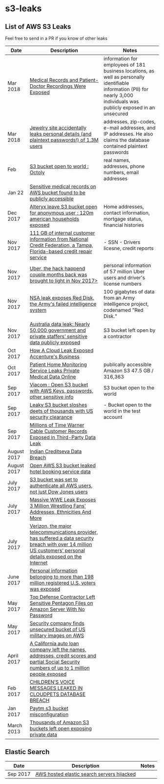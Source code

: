 # s3-leaks

## List of AWS S3 Leaks

Feel free to send in a PR if you know of other leaks 

|Date           | Description                         |Notes  |
| ------------- | --------------------------------------------------------------|------------- |
| Mar 2018|<a href="https://www.upguard.com/breaches/how-medical-records-and-patient-doctor-recordings-were-exposed">Medical Records and Patient-Doctor Recordings Were Exposed</a>|information for employees of 181 business locations, as well as personally identifiable information (PII) for nearly 3,000 individuals was publicly exposed in an unsecured||
| Mar 2018|<a href="https://thenextweb.com/security/2018/03/14/jewelry-site-accidentally-leaks-personal-details-plaintext-passwords-1-3m-users/">Jewelry site accidentally leaks personal details (and plaintext passwords!) of 1.3M users</a>|addresses, zip-codes, e-mail addresses, and IP addresses. He also claims the database contained plaintext passwords||
| Feb | <a href="https://www.upguard.com/breaches/cloud-leak-octoly">S3 bucket open to world : Octoly</a>|real names, addresses, phone numbers, email addresses|
| Jan 22 | <a href="https://www.scmagazineuk.com/sensitive-medical-records-on-aws-bucket-found-to-be-publicly-accessible/article/738421/"> Sensitive medical records on AWS bucket found to be publicly accessible</a> ||
| Dec 2017 | <a href="http://www.zdnet.com/article/alteryx-s3-leak-leaves-120m-american-households-exposed/">Alteryx leave S3 bucket open for anonymous user : 120m american households exposed|Home addresses, contact information, mortgage status, financial histories|
| Nov 2017|<a href="https://www.upguard.com/breaches/credit-crunch-national-credit-federation">111 GB of internal customer information from National Credit Federation, a Tampa, Florida-based credit repair service</a>|- SSN - Drivers licesne, credit reports |
| Nov 2017|<a href="https://blog.zwillgen.com/2017/09/05/s3-buckets-not-simple/"> Uber, the hack happend couple months back was brought to light in Nov 2017>|personal information of 57 million Uber users and driver's license numbers |
|Nov 2017 | <a href="http://www.zdnet.com/article/nsa-leak-inscom-exposes-red-disk-intelligence-system/">NSA leak exposes Red Disk, the Army's failed intelligence system|100 gigabytes of data from an Army intelligence project, codenamed "Red Disk."|
  | Nov 2017 | <a href="http://deathrattlesports.com/australia-data-leak-nearly-50000-government-and-private-staffers-sensitive-data-publicly-exposed/141646"> Australia data leak: Nearly 50,000 government and private staffers’ sensitive data publicly exposed</a>|S3 bucket left open by a contractor|
| Oct 2017 | <a href="http://www.zdnet.com/article/accenture-left-a-huge-trove-of-client-passwords-on-exposed-servers/"> How A Cloud Leak Exposed Accenture's Business</a>||
| Oct 2017 | <a href="https://mackeepersecurity.com/post/patient-home-monitoring-service-leaks-private-medical-data-online">Patient Home Monitoring Service Leaks Private Medical Data Online</a>| publically accessible Amazon S3 47.5 GB / 316,363 |
|Sep 2017 | <a href="https://www.theregister.co.uk/2017/09/19/viacom_exposure_in_aws3_bucket_blunder/"> Viacom : Open S3 bucket with AWS Keys, passwords, other sensitive info </a>|S3 bucket open to the world|
| Sep 2017      | <a href="https://www.theregister.co.uk/2017/09/04/us_security_clearance_aws_breach/">Leaky S3 bucket sloshes deets of thousands with US security clearance</a>| - Bucket open to the world in the test account|
|Sep 2017       | <a href="http://gizmodo.com/millions-of-time-warner-customer-records-exposed-in-thi-1798701579">Millions of Time Warner Cable Customer Records Exposed in Third-Party Data Leak </a> ||
|August 2017    | <a href="http://www.informationsecuritybuzz.com/expert-comments/indian-creditseva-data-breach/"> Indian Creditseva Data Breach</a> ||
|August 2017    | <a href="https://www.theregister.co.uk/2017/08/22/open_aws_s3_bucket_leaked_hotel_booking_service_data_says_kromtech/"> Open AWS S3 bucket leaked hotel booking service data</a> | |
| July 2017     | <a href="https://www.theregister.co.uk/2017/07/18/dow_jones_index_of_customers_not_prices_leaks_from_aws_repo/"> S3 bucket was set to authenticate all AWS users, not just Dow Jones users</a>||
|July 2017      | <a href="https://www.forbes.com/sites/thomasbrewster/2017/07/06/massive-wwe-leak-exposes-3-million-wrestling-fans-addresses-ethnicities-and-more/#5a0bf96275dd">Massive WWE Leak Exposes 3 Million Wrestling Fans' Addresses, Ethnicities And More</a>
| July 2017     | <a  href="https://thehackernews.com/2017/07/over-14-million-verizon-customers-data.html">Verizon, the major telecommunications provider, has suffered a data security breach with over 14 million US customers' personal details exposed on the Internet</a> | |
|June 2017      | <a href="http://windowsitpro.com/security/faulty-aws-s3-configuration-exposes-personal-data-198m-us-voters">Personal information belonging to more than 198 million registered U.S. voters was exposed </a>
|May 2017      | <a href="http://gizmodo.com/top-defense-contractor-left-sensitive-pentagon-files-on-1795669632">Top Defense Contractor Left Sensitive Pentagon Files on Amazon Server With No Password  </a>||
|May 2017       |<a href="https://www.theregister.co.uk/2017/06/01/us_national_geospatial_intelligence_agency_leak/"> Security company finds unsecured bucket of US military images on AWS</a> ||
| April 2017    | <a href="https://threatpost.com/auto-lender-exposes-loan-data-for-up-to-1-million-applicants/125216/">A California auto loan company left the names, addresses, credit scores and partial Social Security numbers of up to 1 million people exposed </a>         | |
| Feb 2017 | <a href="https://threatpost.com/childrens-voice-messages-leaked-in-cloudpets-database-breach/123956/"> CHILDREN’S VOICE MESSAGES LEAKED IN CLOUDPETS DATABASE BREACH </a> ||
| Jan 2017 | <a href="https://tutorgeeks.blogspot.com/2017/04/aws-s3-bucket-misconfiguration.html"> Paytm s3 bucket misconfiguration </a> ||
| March 2013    | <a href="https://www.helpnetsecurity.com/2013/03/27/thousands-of-amazon-s3-buckets-left-open-exposing-private-data/">Thousands of Amazon S3 buckets left open exposing private data</a> |             |


## Elastic Search
|Date           | Description                         |Notes  |
| ------------- | --------------------------------------------------------------|------------- |
| Sep 2017    |<a href="https://threatpost.com/thousands-of-elasticsearch-servers-hijacked-to-host-pos-malware/127965/"> AWS hosted elastic search servers hijacked </a>| |
